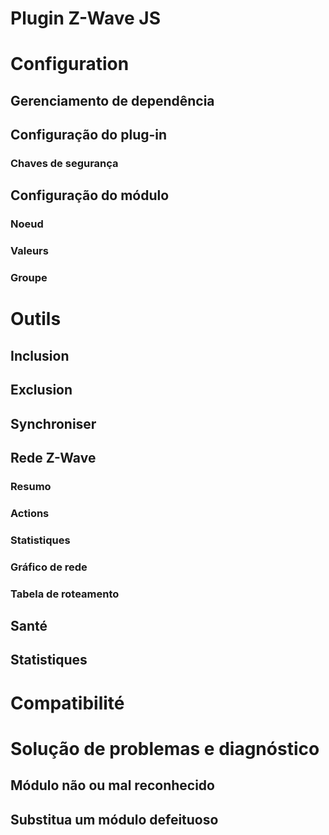 # Plugin Z-Wave JS

# Configuration

## Gerenciamento de dependência

## Configuração do plug-in

### Chaves de segurança

## Configuração do módulo

### Noeud

### Valeurs

### Groupe

# Outils

## Inclusion

## Exclusion

## Synchroniser

## Rede Z-Wave

### Resumo

### Actions

### Statistiques

### Gráfico de rede

### Tabela de roteamento

## Santé

## Statistiques

# Compatibilité

# Solução de problemas e diagnóstico

## Módulo não ou mal reconhecido

## Substitua um módulo defeituoso
